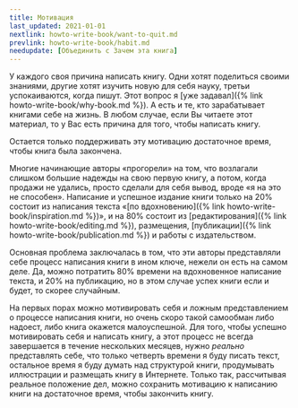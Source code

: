 ```yaml
---
title: Мотивация
last_updated: 2021-01-01
nextlink: howto-write-book/want-to-quit.md
prevlink: howto-write-book/habit.md
needupdate: [Объединить с Зачем эта книга]
---
```


У каждого своя причина написать книгу.  Одни хотят поделиться своими
знаниями, другие хотят изучить новую для себя науку, третьи
успокаиваются, когда пишут.  Этот вопрос я [уже задавал]({% link
howto-write-book/why-book.md %}).  А есть и те, кто зарабатывает
книгами себе на жизнь.  В любом случае, если Вы читаете этот материал,
то у Вас есть причина для того, чтобы написать книгу.

Остается только поддерживать эту мотивацию достаточное время, чтобы
книга была закончена.

Многие начинающие авторы «прогорели» на том, что возлагали слишком
большие надежды на свою первую книгу, а потом, когда продажи не
удались, просто сделали для себя вывод, вроде «я на это не способен».
Написание и успешное издание книги только на 20% состоит из написания
текста «[по вдохновению]({% link howto-write-book/inspiration.md %})»,
и на 80% состоит из [редактирования]({% link
howto-write-book/editing.md %}), размещения, [публикации]({% link
howto-write-book/publication.md %}) и работы с издательством.

Основная проблема заключалась в том, что эти авторы представляли себе
процесс написания книги в ином ключе, нежели он есть на самом деле.
Да, можно потратить 80% времени на вдохновенное написание текста, и
20% на публикацию, но в этом случае успех книги если и будет, то
скорее случайным.

На первых порах можно мотивировать себя и ложным представлением о
процессе написания книги, но очень скоро такой самообман либо надоест,
либо книга окажется малоуспешной.  Для того, чтобы успешно
мотивировать себя и написать книгу, а этот процесс не всегда
завершается в течение нескольких месяцев, нужно *реально* представлять
себе, что только четверть времени я буду писать текст, остальное время
я буду думать над структурой книги, продумывать иллюстрации и
размещать книгу в Интернете.  Только так, рассчитывая реальное
положение дел, можно сохранить мотивацию к написанию книги на
достаточное время, чтобы закончить книгу.
